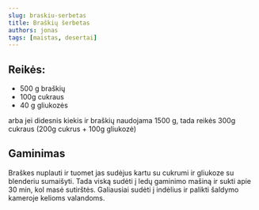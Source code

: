 ```yaml
---
slug: braskiu-serbetas
title: Braškių šerbetas
authors: jonas
tags: [maistas, desertai]
---
```


## Reikės:
- 500 g braškių
- 100g cukraus
- 40 g gliukozės

arba jei didesnis kiekis ir braškių naudojama 1500 g, tada reikės 300g cukraus (200g cukrus + 100g gliukozė)

## Gaminimas

Braškes nuplauti ir tuomet jas sudėjus kartu su cukrumi ir gliukoze su blenderiu sumaišyti. Tada viską sudėti į ledų gaminimo mašiną ir sukti apie 30 min, kol masė sutirštės. Galiausiai sudėti į indėlius ir palikti šaldymo kameroje kelioms valandoms. 
